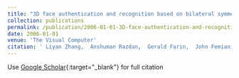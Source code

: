 ```yaml
---
title: "3D face authentication and recognition based on bilateral symmetry analysis"
collection: publications
permalink: /publication/2006-01-01-3D-face-authentication-and-recognition-based-on-bilateral-symmetry-analysis
date: 2006-01-01
venue: 'The Visual Computer'
citation: ' Liyan Zhang,  Anshuman Razdan,  Gerald Farin,  John Femiani,  Myungsoo Bae,  Charles Lockwood, &quot;3D face authentication and recognition based on bilateral symmetry analysis.&quot; The Visual Computer, 2006.'
---
```

Use [Google Scholar](https://scholar.google.com/scholar?q=3D+face+authentication+and+recognition+based+on+bilateral+symmetry+analysis){:target="_blank"} for full citation